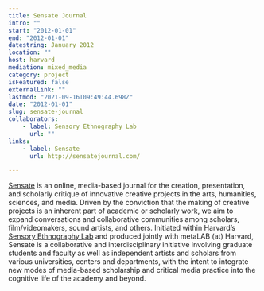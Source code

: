 ```yaml
---
title: Sensate Journal
intro: ""
start: "2012-01-01"
end: "2012-01-01"
datestring: January 2012
location: ""
host: harvard
mediation: mixed_media
category: project
isFeatured: false
externalLink: ""
lastmod: "2021-09-16T09:49:44.698Z"
date: "2012-01-01"
slug: sensate-journal
collaborators:
    - label: Sensory Ethnography Lab
      url: ""
links:
    - label: Sensate
      url: http://sensatejournal.com/

---
```

[Sensate](http://sensatejournal.com/) is an online, media-based journal for the creation, presentation, and scholarly critique of innovative creative projects in the arts, humanities, sciences, and media. Driven by the conviction that the making of creative projects is an inherent part of academic or scholarly work, we aim to expand conversations and collaborative communities among scholars, film/videomakers, sound artists, and others. Initiated within Harvard’s [Sensory Ethnography Lab](http://sel.fas.harvard.edu/) and produced jointly with metaLAB (at) Harvard, Sensate is a collaborative and interdisciplinary initiative involving graduate students and faculty as well as independent artists and scholars from various universities, centers and departments, with the intent to integrate new modes of media-based scholarship and critical media practice into the cognitive life of the academy and beyond.